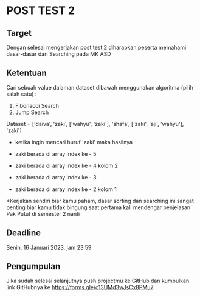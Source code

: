 # POST TEST 2

## Target

Dengan selesai mengerjakan post test 2 diharapkan peserta memahami dasar-dasar dari Searching pada MK ASD

## Ketentuan

Cari sebuah value dalaman dataset dibawah menggunakan algoritma (pilih salah satu) :
1. Fibonacci Search
2. Jump Search

Dataset = ['daiva', 'zaki', ['wahyu', 'zaki'], 'shafa', ['zaki', 'aji', 'wahyu'], 'zaki']


- ketika ingin mencari huruf 'zaki' maka hasilnya
- zaki berada di array index ke -  5

- zaki berada di array index ke -  4  kolom  2

- zaki berada di array index ke -  3

- zaki berada di array index ke -  2  kolom  1


*Kerjakan sendiri biar kamu paham, dasar sorting dan searching ini sangat penting biar kamu tidak bingung saat pertama kali mendengar penjelasan Pak Putut di semester 2 nanti

## Deadline

Senin, 16 Januari 2023, jam 23.59

## Pengumpulan

Jika sudah selesai selanjutnya push projectmu ke GitHub dan kumpulkan link GitHubnya ke https://forms.gle/c13UMd3wJsCx8PMu7